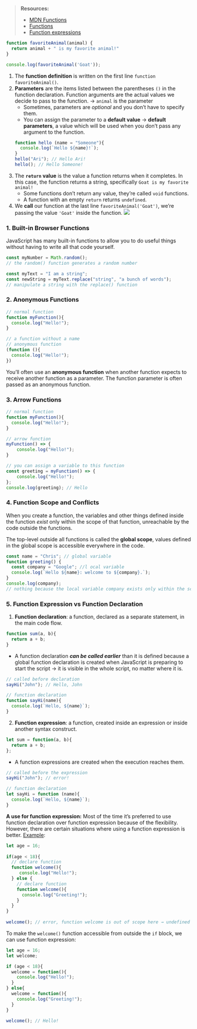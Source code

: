 > **Resources:**
> - [MDN Functions](https://developer.mozilla.org/en-US/docs/Learn/JavaScript/Building_blocks/Functions)
> - [Functions](https://javascript.info/function-basics)
> - [Function expressions](https://javascript.info/function-expressions)
```javascript
function favoriteAnimal(animal) {
  return animal + " is my favorite animal!"
}

console.log(favoriteAnimal('Goat'));
```
1. The **function definition** is written on the first line `function favoriteAnimal()`. 
2. **Parameters** are the items listed between the parentheses `()` in the function declaration. Function arguments are the actual values we decide to pass to the function. → `animal` is the parameter
	* Sometimes, parameters are *optional* and you don’t have to specify them. 
	* You can assign the parameter to a **default value** → **default parameters**, a value which will be used when you don’t pass any argument to the function. 
	```js
	function hello (name = "Someone"){
	  console.log(`Hello ${name}!`); 
	}
	hello("Ari"); // Hello Ari!
	hello(); // Hello Someone!
	```
3. The **`return` value** is the value a function returns when it completes. In this case, the function returns a string, specifically `Goat is my favorite animal!`
	* Some functions don’t return any value, they’re called `void` functions.
	* A function with an empty `return` returns `undefined`. 
4. We **call** our function at the last line `favoriteAnimal('Goat')`, we’re passing the value `'Goat'` inside the function. 
![](https://i.imgur.com/rPma7vO.png)
### 1. Built-in Browser Functions
JavaScript has many built-in functions to allow you to do useful things without having to write all that code yourself.
```js
const myNumber = Math.random(); 
// the random() function generates a random number 

const myText = "I am a string"; 
const newString = myText.replace("string", "a bunch of words");
// manipulate a string with the replace() function
```
### 2. Anonymous Functions
```js
// normal function
function myFunction(){
  console.log("Hello!"); 
}

// a function without a name
// anonymous function
(function (){
  console.log("Hello!"); 
})
```
You’ll often use an **anonymous function** when another function expects to receive another function as a parameter. The function parameter is often passed as an anonymous function. 
### 3. Arrow Functions
```js
// normal function
function myFunction(){
  console.log("Hello!"); 
}

// arrow function
myFunction() => {
	console.log("Hello!"); 
}

// you can assign a variable to this function
const greeting = myFunction() => {
	console.log("Hello!"); 
};
console.log(greeting); // Hello
```
### 4. Function Scope and Conflicts
When you create a function, the variables and other things defined inside the function *exist* only within the scope of that function, unreachable by the code outside the functions. 

The top-level outside all functions is called the **global scope**, values defined in the global scope is accessible everywhere in the code. 
```js
const name = "Chris"; // global variable
function greeting() {
  const company = "Google"; //l ocal variable
  console.log(`Hello ${name}: welcome to ${company}.`);
}
console.log(company); 
// nothing because the local variable company exists only within the scope of  greeting() function
```
### 5. Function Expression vs Function Declaration
1. **Function declaration**: a function, declared as a separate statement, in the main code flow. 
```js
function sum(a, b){
  return a + b;
}
```
* A function declaration ***can be called earlier*** than it is defined because a global function declaration is created when JavaScript is preparing to start the script → it is visible in the whole script, no matter where it is. 
```js
// called before declaration
sayHi("John"); // Hello, John

// function declaration
function sayHi(name){
  console.log(`Hello, ${name}`);
}
```
2. **Function expression**: a function, created inside an expression or inside another syntax construct. 
```js
let sum = function(a, b){
  return a + b;
};
```
* A function expressions are created when the execution reaches them. 
```js
// called before the expression
sayHi("John"); // error!

// function declaration
let sayHi = function (name){
  console.log(`Hello, ${name}`);
}
```
 **A use for function expression:** Most of the time it’s preferred to use function declaration over function expression because of the flexibility. However, there are certain situations where using a function expression is better. 
 <u>Example</u>: 
```javascript
let age = 16; 
 
if(age < 18){ 
  // declare function
  function welcome(){
     console.log("Hello!");  
  } else {
    // declare function
    function welcome(){
      console.log("Greeting!");  
    }
  }
}
 
welcome(); // error, function welcome is out of scope here → undefined
```

To make the `welcome()` function accessible from outside the `if` block, we can use function expression:
```js
let age = 16; 
let welcome; 

if (age < 18){
  welcome = function(){
    console.log("Hello!"); 
  }
} else{
  welcome = function(){
    console.log("Greeting!"); 
  }
}

welcome(); // Hello!
```